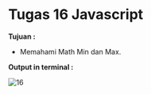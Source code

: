 # Tugas 16 Javascript 

<b>Tujuan : </b>
<ul>
  <li>Memahami Math Min dan Max.</li>
</ul>

<b>Output in terminal : </b>

![16](https://user-images.githubusercontent.com/92837751/184463189-82c1b266-788b-4135-8d54-b1ec31373757.jpg)
